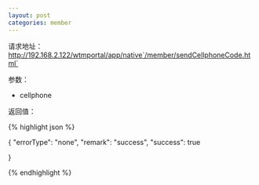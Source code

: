 ```yaml
---
layout: post
categories: member
---
```

请求地址：http://192.168.2.122/wtmportal/app/native`/member/sendCellphoneCode.html`

参数：

- cellphone

返回值：

{% highlight json %}

{
    "errorType": "none",
    "remark": "success",
    "success": true

}

{% endhighlight %}
